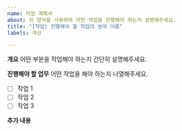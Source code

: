 ```yaml
---
name: 작업 계획서
about: 이 양식을 사용하여 어떤 작업을 진행해야 하는지 설명해주세요.
title: "[작업] 진행해야 할 작업의 분야 이름"
labels: 개선

---
```


**개요**
어떤 부분을 작업해야 하는지 간단히 설명해주세요.

**진행해야 할 업무**
어떤 작업을 해야 하는지 나열해주세요.
- [ ] 작업 1
- [ ] 작업 2
- [ ] 작업 3

**추가 내용**

